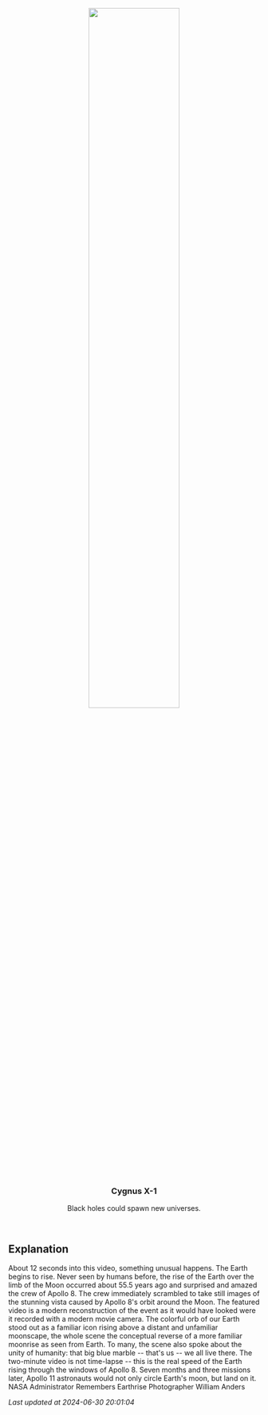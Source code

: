 <p align='center'>
    <a href='https://www.youtube.com/embed/1R5QqhPq1Ik?rel=0'><img src='https://images.unsplash.com/photo-1610296669228-602fa827fc1f' width='60%' /></a>
    <h3 align="center">Cygnus X-1</h3>
    <p align="center">Black holes could spawn new universes.</p>
</p>
<br/>

Explanation
--
About 12 seconds into this video, something unusual happens. The Earth begins to rise.  Never seen by humans before, the rise of the Earth over the limb of the Moon occurred about 55.5 years ago and surprised and amazed the crew of Apollo 8. The crew immediately scrambled to take still images of the stunning vista caused by Apollo 8's orbit around the Moon. The featured video is a modern reconstruction of the event as it would have looked were it recorded with a modern movie camera. The colorful orb of our Earth stood out as a familiar icon rising above a distant and unfamiliar moonscape, the whole scene the conceptual reverse of a more familiar moonrise as seen from Earth. To many, the scene also spoke about the unity of humanity: that big blue marble -- that's us -- we all live there. The two-minute video is not time-lapse -- this is the real speed of the Earth rising through the windows of Apollo 8. Seven months and three missions later, Apollo 11 astronauts would not only circle Earth's moon, but land on it.   NASA Administrator Remembers Earthrise Photographer William Anders


*Last updated at 2024-06-30 20:01:04*
